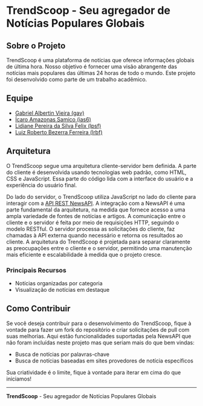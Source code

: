 # TrendScoop - Seu agregador de Notícias Populares Globais


## Sobre o Projeto

TrendScoop é uma plataforma de notícias que oferece informações globais de última hora. Nosso objetivo é fornecer uma visão abrangente das notícias mais populares das últimas 24 horas de todo o mundo. Este projeto foi desenvolvido como parte de um trabalho acadêmico.

## Equipe

* [Gabriel Albertin Vieira (gav)](https://github.com/gavgabriel)
* [Ícaro Amazonas Samico (ias6)](https://github.com/Icaroamazonas)
* [Lidiane Pereira da Silva Felix (lpsf)](https://github.com/lidianepsfelix)
* [Luiz Roberto Bezerra Ferreira (lrbf)](https://github.com/roboberto1403)

## Arquitetura

  O TrendScoop segue uma arquitetura cliente-servidor bem definida. A parte do cliente é desenvolvida usando tecnologias web padrão, como HTML, CSS e JavaScript. Essa parte do código lida com a interface do usuário e a experiência do usuário final.

  Do lado do servidor, o TrendScoop utiliza JavaScript no lado do cliente para interagir com a [API REST NewsAPI](https://newsapi.org/). A integração com a NewsAPI é uma parte fundamental da arquitetura, na medida que fornece acesso a uma ampla variedade de fontes de notícias e artigos. A comunicação entre o cliente e o servidor é feita por meio de requisições HTTP, seguindo o modelo RESTful. O servidor processa as solicitações do cliente, faz chamadas à API externa quando necessário e retorna os resultados ao cliente.
  A arquitetura do TrendScoop é projetada para separar claramente as preocupações entre o cliente e o servidor, permitindo uma manutenção mais eficiente e escalabilidade à medida que o projeto cresce.
  
### Principais Recursos

* Notícias organizadas por categoria
* Visualização de notícias em destaque

## Como Contribuir

Se você deseja contribuir para o desenvolvimento do TrendScoop, fique à vontade para fazer um fork do repositório e criar solicitações de pull com suas melhorias. Aqui estão funcionalidades suportadas pela NewsAPI que não foram incluídas neste projeto mas que seriam mais do que bem vindas:

* Busca de notícias por palavras-chave
* Busca de notícias baseadas em sites provedores de notícia específicos

Sua criatividade é o limite, fique à vontade para iterar em cima do que iniciamos!

---

**TrendScoop** - Seu agregador de Notícias Populares Globais
